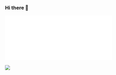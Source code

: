 ### Hi there 👋

<div>
  <img src="https://github.com/nindle/nindle/blob/main/metrics.svg" width="70%" />
</div>

![](https://komarev.com/ghpvc/?username=nindle&color=red)
